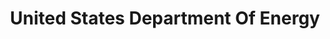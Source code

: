 ---
# This topic lives at
# https://digital.gov/topics/united-states-department-of-energy

# Topic Title
title: "United States Department Of Energy"

# description — keep it short and clear
# summary: ""

# Weight
weight: 1

# For more information on managing topics,
# see https://github.com/GSA/digitalgov.gov/wiki/topics
---